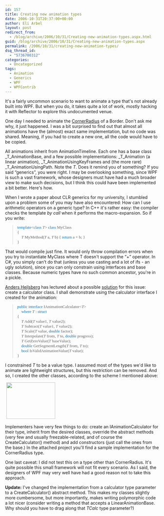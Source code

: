 ```yaml
---
id: 157
title: Creating new animation types
date: 2006-10-31T20:37:00+00:00
author: Eli Arbel
layout: post
redirect_from:
  - /blog/archive/2006/10/31/Creating-new-animation-types.aspx.html
guid: /blog/archive/2006/10/31/Creating-new-animation-types.aspx
permalink: /2006/10/31/creating-new-animation-types/
dsq_thread_id:
  - "5736700312"
categories:
  - Uncategorized
tags:
  - Animation
  - Generics
  - WPF
  - WPFContrib
---
```

It's a fairly uncommon scenario to want to animate a type that's not already built into WPF. But when you do, it takes quite a lot of work, mostly hacking it with Reflector to explore this undocumented venue. 


  


One day I needed to animate the [CornerRadius](http://windowssdk.msdn.microsoft.com/en-gb/library/system.windows.cornerradius(VS.80).aspx) of a Border. Don't ask me why, it just happened. I was a bit surprised to find out that almost all animations have the (almost) exact same implementation, but no code was shared. Meaning, if you had to create a new one, all the code would have to be copied. 


  


All animations inherit from AnimationTimeline. Each one has a base class _T_AnimationBase, and a few possible implementations: _T_Animation (a linear animation), _T_AnimationUsingKeyFrames and (the more rare) _T_AnimationUsingPath. Note the _T_. Does it remind you of something? If you said &#8220;generics&#8221;, you were right. I may be overlooking something, since WPF is such a vast framework, whose designers must have had a much broader view to make such decisions, but I think this could have been implemented a bit better. Here's how. 


  


When I wrote a paper about CLR generics for my university, I stumbled upon a problem some of you may have also encountered: How can I use arithmetic operators on a generic type? In C++ it's rather easy: the compiler checks the template _by call_ when it performs the macro-expansion. So if you write: 


  


> 
  
> 
> 
> <P style="FONT-SIZE:10pt;FONT-FAMILY:Consolas;">
>   <SPAN style="COLOR:#0070c0;">template</SPAN><<SPAN style="COLOR:#0070c0;">class</SPAN> <EM>T</EM>> <SPAN style="COLOR:#0070c0;">class</SPAN> MyClass<BR />{<BR />&nbsp;&nbsp;&nbsp; <EM>T</EM> MyMethod(<EM>T</EM> a, <EM>T</EM> b) { <SPAN style="COLOR:#0070c0;">return</SPAN> a + b; }<BR />}
> </P>


  


That would compile just fine. It would only throw compilation errors when you try to instantiate MyClass<T> where T doesn't support the &#8220;+&#8221; operator. In C#, you simply can't do that (unless you use casting and a lot of ifs - an ugly solution), since you can only constrain using interfaces and base classes. Because numeric types have no such common ancestor, you're in a pickle. 


  


[Anders Hejlsberg](http://en.wikipedia.org/wiki/Anders_Hejlsberg) has lectured about a possible [solution](http://www.lambda-computing.com/publications/articles/generics2/) for this issue: create a calculator class. I shall demonstrate using the calculator interface I created for the animation: 


  


> 
  
> 
> 
> <P style="FONT-SIZE:10pt;FONT-FAMILY:Consolas;">
>   <SPAN style="COLOR:#0070c0;">public</SPAN> <SPAN style="COLOR:#0070c0;">interface</SPAN> IAnimationCalculator<<EM>T</EM>><BR /><SPAN style="COLOR:#0070c0;"><FONT color=#000000>&nbsp;&nbsp;&nbsp; </FONT>where</SPAN> <EM>T</EM> : <SPAN style="COLOR:#0070c0;">struct</SPAN><BR />{<BR />&nbsp;&nbsp;&nbsp; <EM>T</EM> Add(<EM>T</EM> value1, <EM>T</EM> value2);<BR />&nbsp;&nbsp;&nbsp; <EM>T</EM> Subtract(<EM>T</EM> value1, <EM>T</EM> value2);<BR />&nbsp;&nbsp;&nbsp; <EM>T</EM> Scale(<EM>T</EM> value, <SPAN style="COLOR:#0070c0;">double</SPAN> factor);<BR />&nbsp;&nbsp;&nbsp; <EM>T</EM> Interpolate(<EM>T</EM> from, <EM>T</EM> to, <SPAN style="COLOR:#0070c0;">double</SPAN> progress);<BR />&nbsp;&nbsp;&nbsp; <EM>T</EM> GetZeroValue(<EM>T</EM> baseValue);<BR /><SPAN style="COLOR:#0070c0;"><FONT color=#000000>&nbsp;&nbsp;&nbsp; </FONT>double</SPAN> GetSegmentLength(<EM>T</EM> from, <EM>T</EM> to);<BR /><SPAN style="COLOR:#0070c0;"><FONT color=#000000>&nbsp;&nbsp;&nbsp; </FONT>bool</SPAN> IsValidAnimationValue(<EM>T</EM> value);<BR />}
> </P>


  


I constrained _T_ to be a value type. I assumed most of the types we'd like to animate are lightweight structures, but this restriction can be removed. And so, I created the other classes, according to the scheme I mentioned above: 


  


&nbsp;<A href="https://arbel.net/attachments/images/6.animationframework.jpg" target=_blank><IMG height=119 src="https://arbel.net/attachments/images/6.animationframework.jpg" width=160 border=0></A>


  


Implementers have very few things to do: create an IAnimationCalculator for their type, inherit from the desired classes, override the abstract methods (very few and usually freezable-related, and of course the CreateCalculator() method) and add constructors (just call the ones from the base.) In the attached project you'll find a sample implementation for the CornerRadius type. 


  


One last caveat: I did not test this on a type other than CornerRadius. It's quite possible this small framework will not fit every scenario. As I said, the designers of WPF may very well have had a good reason not to take this approach.


  


**Update:** I've changed the implementation from a calculator type parameter to a CreateCalculator() abstract method. This makes my classes slightly more cumbersome, but more importantly, makes writing polymorphic code a lot nicer (consider writing a method that accepts a LinearAnimationBase. Why should you have to drag along that&nbsp;_TCalc_ type parameter?)